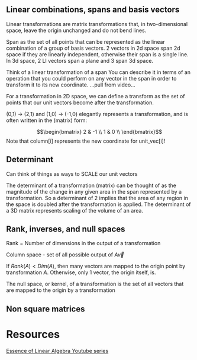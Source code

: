 ## Linear combinations, spans and basis vectors
Linear transformations are matrix transformations that, in two-dimensional space, leave the origin unchanged and do not bend lines.

Span as the set of all points that can be represented as the linear combination of a group of basis vectors.  2 vectors in 2d space span 2d space if they are linearly independent, otherwise their span is a single line.  In 3d space, 2 LI vectors span a plane and 3 span 3d space.

Think of a linear transformation of a span  You can describe it in terms of an operation that you could perform on any vector in the span in order to transform it to its new coordinate.  ...pull from video...

For a transformation in 2D space, we can define a transform as the set of points that our unit vectors become after the transformation.

(0,1) -> (2,1)  and (1,0) -> (-1,0) elegantly represents a transformation, and is often written in the (matrix) form: 

$$\begin{bmatrix}
    2  & -1 \\
    1  & 0 \\
\end{bmatrix}$$
Note that column[i] represents the new coordinate for unit_vec[i]!

## Determinant
Can think of things as ways to SCALE our unit vectors

The determinant of a  transformation (matrix) can be thought of as the magnitude of the change in any given area in the span represented by a transformation.  So a determinant of 2 implies that the area of any region in the space is doubled after the transformation is applied.  The determinant of a 3D matrix represents scaling of the volume of an area.

## Rank, inverses, and null spaces
Rank = Number of dimensions in the output of a transformation

Column space - set of all possible output of $A\vec{v}$

If $Rank(A) < Dim(A)$, then many vectors are mapped to the origin point by transformation $A$.  Otherwise, only 1 vector, the origin itself, is.

The null space, or kernel, of a transformation is the set of all vectors that are mapped to the origin by a transformation

## Non square matrices


# Resources
[Essence of Linear Algebra Youtube series](https://youtu.be/fNk_zzaMoSs?si=MhvkfNweyoKm6NHe)